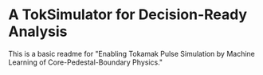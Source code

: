 # A TokSimulator for Decision-Ready Analysis
This is a basic readme for "Enabling Tokamak Pulse Simulation by Machine Learning of Core-Pedestal-Boundary Physics."

